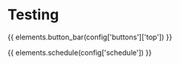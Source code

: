 Testing
=======

{{ elements.button_bar(config['buttons']['top']) }}

{{ elements.schedule(config['schedule']) }}
